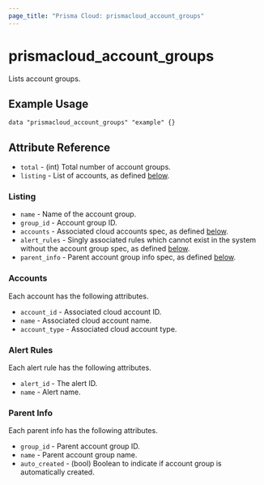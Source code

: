 ```yaml
---
page_title: "Prisma Cloud: prismacloud_account_groups"
---
```


# prismacloud_account_groups

Lists account groups.

## Example Usage

```hcl
data "prismacloud_account_groups" "example" {}
```

## Attribute Reference

* `total` - (int) Total number of account groups.
* `listing` - List of accounts, as defined [below](#listing).

### Listing

* `name` - Name of the account group.
* `group_id` - Account group ID.
* `accounts` - Associated cloud accounts spec, as defined [below](#accounts).
* `alert_rules` - Singly associated rules which cannot exist in the system without the account group spec, as defined [below](#alert-rules).
* `parent_info` - Parent account group info spec, as defined [below](#parent-info).

### Accounts

Each account has the following attributes.

* `account_id` - Associated cloud account ID.
* `name` - Associated cloud account name.
* `account_type` - Associated cloud account type.

### Alert Rules

Each alert rule has the following attributes.

* `alert_id` - The alert ID.
* `name` - Alert name.

### Parent Info

Each parent info has the following attributes.

* `group_id` - Parent account group ID.
* `name` - Parent account group name.
* `auto_created` - (bool) Boolean to indicate if account group is automatically created.
